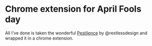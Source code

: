 # Chrome extension for April Fools day

All I've done is taken the wonderful [Pestilence](http://restlessdesign.github.com/pestilence/) by @restlessdesign and wrapped it in a chrome extension.
